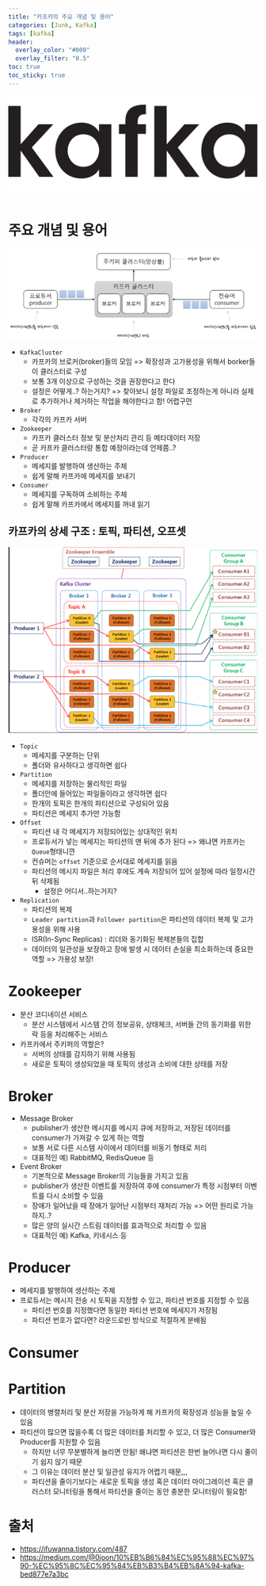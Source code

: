 ```yaml
---
title: "카프카의 주요 개념 및 용어"
categories: [Junk, Kafka]
tags: [kafka]
header:
  overlay_color: "#000"
  overlay_filter: "0.5"
toc: true
toc_sticky: true
---
```


![image](/assets/images/kafka/apache_kafka_logo_icon.png)

# 주요 개념 및 용어
![image](/assets/images/kafka/20240905_1.png)
- `KafkaCluster`
  - 카프카의 브로커(broker)들의 모임 => 확장성과 고가용성을 위해서 borker들이 클러스터로 구성
  - 보통 3개 이상으로 구성하는 것을 권장한다고 한다
  - 설정은 어떻게..? 하는거지? => 찾아보니 설정 파일로 조정하는게 아니라 실제로 추가하거나 제거하는 작업을 해야한다고 함! 어렵구먼
- `Broker`
  - 각각의 카프카 서버
- `Zookeeper`
  - 카프카 클러스터 정보 및 분산처리 관리 등 메타데이터 저장
  - 곧 카프카 클러스터랑 통합 예정이라는데 언제쯤..?
- `Producer`
  - 메세지를 발행하여 생산하는 주체
  - 쉽게 말해 카프카에 메세지를 보내기
- `Consumer`
  - 메세지를 구독하여 소비하는 주체
  - 쉽게 말해 카프카에서 메세지를 꺼내 읽기

## 카프카의 상세 구조 : 토픽, 파티션, 오프셋
![image](/assets/images/kafka/20240905_2.png)
- `Topic`
  - 메세지를 구분하는 단위
  - 폴더와 유사하다고 생각하면 쉽다
- `Partition`
  - 메세지를 저장하는 물리적인 파일
  - 폴더안에 들어있는 파일들이라고 생각하면 쉽다
  - 한개의 토픽은 한개의 파티션으로 구성되어 있음
  - 파티션은 메세지 추가만 가능함
- `Offset`
  - 파티션 내 각 메세지가 저장되어있는 상대적인 위치
  - 프로듀서가 넣는 메세지는 파티션의 맨 뒤에 추가 된다 => 왜냐면 카프카는 `Queue`형태니깐
  - 컨슈머는 `offset` 기준으로 순서대로 메세지를 읽음
  - 파티션의 메시지 파일은 처리 후에도 계속 저장되어 있어 설정에 따라 일정시간 뒤 삭제됨
    - 설정은 어디서..하는거지?
- `Replication`
  - 파티션의 복제
  - `Leader partition`과 `Follower partition`은 파티션의 데이터 복제 및 고가용성을 위해 사용
  - ISR(In-Sync Replicas) : 리더와 동기화된 복제본들의 집합
  - 데이터의 일관성을 보장하고 장애 발생 시 데이터 손실을 최소화하는데 중요한 역할 => 가용성 보장!

# Zookeeper
- 분산 코디네이션 서비스
  - 분산 시스템에서 시스템 간의 정보공유, 상태체크, 서버들 간의 동기화를 위한 락 등을 처리해주는 서비스
- 카프카에서 주키퍼의 역할은?
  - 서버의 상태를 감지하기 위해 사용됨
  - 새로운 토픽이 생성되었을 때 토픽의 생성과 소비에 대한 상태를 저장

# Broker
- Message Broker
  - publisher가 생산한 메시지를 메시지 큐에 저장하고, 저장된 데이터를 consumer가 가져갈 수 있게 하는 역할
  - 보통 서로 다른 시스템 사이에서 데이터를 비동기 형태로 처리
  - 대표적인 예) RabbitMQ, RedisQueue 등 
- Event Broker
  - 기본적으로 Message Broker의 기능들을 가지고 있음
  - publisher가 생산한 이벤트를 저장하여 후에 consumer가 특정 시점부터 이벤트를 다시 소비할 수 있음
  - 장애가 일어났을 때 장애가 일어난 시점부터 재처리 가능 => 어떤 원리로 가능하지..?
  - 많은 양의 실시간 스트림 데이터를 효과적으로 처리할 수 있음
  - 대표적인 예) Kafka, 키네시스 등

# Producer
- 메세지를 발행하여 생산하는 주체
- 프로듀서는 메시지 전송 시 토픽을 지정할 수 있고, 파티션 번호를 지정할 수 있음
  - 파티션 번호를 지정했다면 동일한 파티션 번호에 메세지가 저장됨
  - 파티션 번호가 없다면? 라운드로빈 방식으로 적절하게 분배됨

# Consumer

# Partition
- 데이터의 병렬처리 및 분산 저장을 가능하게 해 카프카의 확장성과 성능을 높일 수 있음
- 파티션이 많으면 많을수록 더 많은 데이터를 처리할 수 있고, 더 많은 Consumer와 Producer를 지원할 수 있음
  - 하지만 너무 무분별하게 늘리면 안됨! 왜냐면 파티션은 한번 늘어나면 다시 줄이기 쉽지 않기 때문
  - 그 이유는 데이터 분산 및 일관성 유지가 어렵기 때문,,,
  - 파티션을 줄이기보다는 새로운 토픽을 생성 혹은 데이터 마이그레이션 혹은 클러스터 모니터링을 통해서 파티션을 줄이는 동안 충분한 모니터링이 필요함!

# 출처
- https://ifuwanna.tistory.com/487
- https://medium.com/@0joon/10%EB%B6%84%EC%95%88%EC%97%90-%EC%95%8C%EC%95%84%EB%B3%B4%EB%8A%94-kafka-bed877e7a3bc
